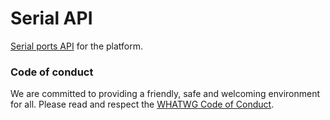 # Serial API

[Serial ports API](http://wicg.github.io/serial/) for the platform. 

### Code of conduct

We are committed to providing a friendly, safe and welcoming environment for all. Please read and respect the [WHATWG Code of Conduct](https://whatwg.org/code-of-conduct).
